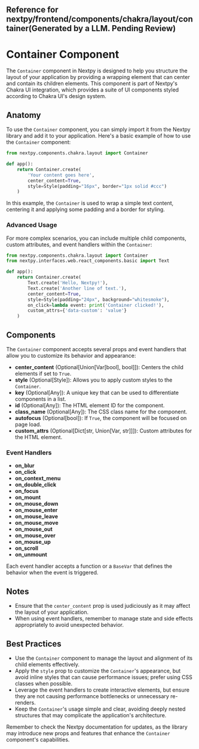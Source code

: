 ##  Reference for nextpy/frontend/components/chakra/layout/container(Generated by a LLM. Pending Review)

# Container Component

The `Container` component in Nextpy is designed to help you structure the layout of your application by providing a wrapping element that can center and contain its children elements. This component is part of Nextpy's Chakra UI integration, which provides a suite of UI components styled according to Chakra UI's design system.

## Anatomy

To use the `Container` component, you can simply import it from the Nextpy library and add it to your application. Here's a basic example of how to use the `Container` component:

```python
from nextpy.components.chakra.layout import Container

def app():
    return Container.create(
        'Your content goes here',
        center_content=True,
        style=Style(padding="16px", border="1px solid #ccc")
    )
```

In this example, the `Container` is used to wrap a simple text content, centering it and applying some padding and a border for styling.

### Advanced Usage

For more complex scenarios, you can include multiple child components, custom attributes, and event handlers within the `Container`:

```python
from nextpy.components.chakra.layout import Container
from nextpy.interfaces.web.react_components.basic import Text

def app():
    return Container.create(
        Text.create('Hello, Nextpy!'),
        Text.create('Another line of text.'),
        center_content=True,
        style=Style(padding="24px", background="whitesmoke"),
        on_click=lambda event: print('Container clicked!'),
        custom_attrs={'data-custom': 'value'}
    )
```

## Components

The `Container` component accepts several props and event handlers that allow you to customize its behavior and appearance:

- **center_content** (Optional[Union[Var[bool], bool]]): Centers the child elements if set to `True`.
- **style** (Optional[Style]): Allows you to apply custom styles to the `Container`.
- **key** (Optional[Any]): A unique key that can be used to differentiate components in a list.
- **id** (Optional[Any]): The HTML element ID for the component.
- **class_name** (Optional[Any]): The CSS class name for the component.
- **autofocus** (Optional[bool]): If `True`, the component will be focused on page load.
- **custom_attrs** (Optional[Dict[str, Union[Var, str]]]): Custom attributes for the HTML element.

### Event Handlers

- **on_blur**
- **on_click**
- **on_context_menu**
- **on_double_click**
- **on_focus**
- **on_mount**
- **on_mouse_down**
- **on_mouse_enter**
- **on_mouse_leave**
- **on_mouse_move**
- **on_mouse_out**
- **on_mouse_over**
- **on_mouse_up**
- **on_scroll**
- **on_unmount**

Each event handler accepts a function or a `BaseVar` that defines the behavior when the event is triggered.

## Notes

- Ensure that the `center_content` prop is used judiciously as it may affect the layout of your application.
- When using event handlers, remember to manage state and side effects appropriately to avoid unexpected behavior.

## Best Practices

- Use the `Container` component to manage the layout and alignment of its child elements effectively.
- Apply the `style` prop to customize the `Container`'s appearance, but avoid inline styles that can cause performance issues; prefer using CSS classes when possible.
- Leverage the event handlers to create interactive elements, but ensure they are not causing performance bottlenecks or unnecessary re-renders.
- Keep the `Container`'s usage simple and clear, avoiding deeply nested structures that may complicate the application's architecture.

Remember to check the Nextpy documentation for updates, as the library may introduce new props and features that enhance the `Container` component's capabilities.